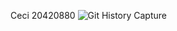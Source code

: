 Ceci 20420880
![Git History Capture](https://github.com/cecidiot777/COMP3111_Lab1/blob/master/Capture.PNG)